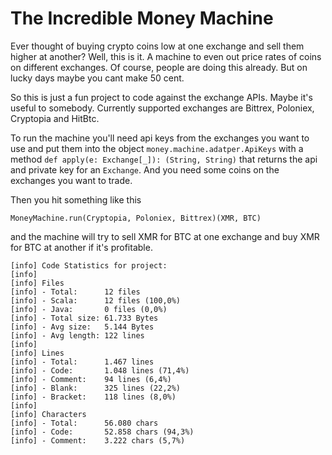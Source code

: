 # The Incredible Money Machine

Ever thought of buying crypto coins low at one exchange and sell them higher at another? 
Well, this is it. A machine to even out price rates of coins on different exchanges. Of course, people are doing this already. But on lucky days maybe you cant make 50 cent.

So this is just a fun project to code against the exchange APIs. Maybe it's useful to somebody. Currently supported exchanges are Bittrex, Poloniex, Cryptopia and HitBtc. 

To run the machine you'll need api keys from the exchanges you want to use and put them into the object `money.machine.adatper.ApiKeys` with a method `def apply(e: Exchange[_]): (String, String)` that returns the api and private key for an `Exchange`. And you need some coins on the exchanges you want to trade.

Then you hit something like this 

~~~
MoneyMachine.run(Cryptopia, Poloniex, Bittrex)(XMR, BTC)
~~~

and the machine will try to sell XMR for BTC at one exchange and buy XMR for BTC at another if it's profitable.

~~~
[info] Code Statistics for project:
[info] 
[info] Files
[info] - Total:      12 files
[info] - Scala:      12 files (100,0%)
[info] - Java:       0 files (0,0%)
[info] - Total size: 61.733 Bytes
[info] - Avg size:   5.144 Bytes
[info] - Avg length: 122 lines
[info] 
[info] Lines
[info] - Total:      1.467 lines
[info] - Code:       1.048 lines (71,4%)
[info] - Comment:    94 lines (6,4%)
[info] - Blank:      325 lines (22,2%)
[info] - Bracket:    118 lines (8,0%)
[info] 
[info] Characters
[info] - Total:      56.080 chars
[info] - Code:       52.858 chars (94,3%)
[info] - Comment:    3.222 chars (5,7%)
~~~
